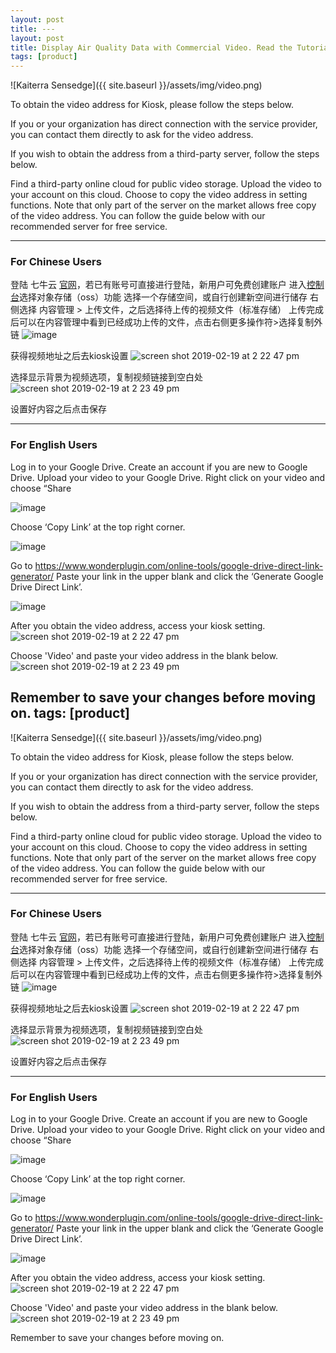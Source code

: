 ```yaml
---
layout: post
title: ---
layout: post
title: Display Air Quality Data with Commercial Video. Read the Tutorial Here
tags: [product]
---
```


![Kaiterra Sensedge]({{ site.baseurl }}/assets/img/video.png)

To obtain the video address for Kiosk, please follow the steps below.

If you or your organization has direct connection with the service provider, you can contact them directly to ask for the video address.

If you wish to obtain the address from a third-party server, follow the steps below.

Find a third-party online cloud for public video storage.
Upload the video to your account on this cloud.
Choose to copy the video address in setting functions.
Note that only part of the server on the market allows free copy of the video address. You can follow the guide below with our recommended server for free service.

---

### For Chinese Users

登陆 七牛云 [官网](https://www.qiniu.com)，若已有账号可直接进行登陆，新用户可免费创建账户
进入[控制台](https://portal.qiniu.com/create)选择对象存储（oss）功能
选择一个存储空间，或自行创建新空间进行储存
右侧选择 内容管理 > 上传文件，之后选择待上传的视频文件（标准存储）
上传完成后可以在内容管理中看到已经成功上传的文件，点击右侧更多操作符>选择复制外链
![image](https://user-images.githubusercontent.com/16646893/52684729-297fb500-2f82-11e9-8e66-9b5b5a39aec5.png)

获得视频地址之后去kiosk设置
![screen shot 2019-02-19 at 2 22 47 pm](https://user-images.githubusercontent.com/47511767/52994658-4b31de00-3453-11e9-89f0-cbcdb37c9618.png)

选择显示背景为视频选项，复制视频链接到空白处
![screen shot 2019-02-19 at 2 23 49 pm](https://user-images.githubusercontent.com/47511767/52994743-87fdd500-3453-11e9-9fe4-856717def289.png)

设置好内容之后点击保存

---

### For English Users

Log in to your Google Drive. Create an account if you are new to Google Drive.
Upload your video to your Google Drive.
Right click on your video and choose “Share

![image](https://user-images.githubusercontent.com/47511767/52772441-6d061c00-3073-11e9-960a-0235a01a9479.png)

Choose ‘Copy Link’ at the top right corner.

![image](https://user-images.githubusercontent.com/47511767/52772448-72fbfd00-3073-11e9-84b1-433dab19b44f.png)

Go to https://www.wonderplugin.com/online-tools/google-drive-direct-link-generator/
Paste your link in the upper blank and click the ‘Generate Google Drive Direct Link’.

![image](https://user-images.githubusercontent.com/47511767/52772465-7becce80-3073-11e9-8754-4dfdd5efac6a.png)
  
After you obtain the video address, access your kiosk setting.
![screen shot 2019-02-19 at 2 22 47 pm](https://user-images.githubusercontent.com/47511767/52994658-4b31de00-3453-11e9-89f0-cbcdb37c9618.png)

Choose 'Video' and paste your video address in the blank below.
![screen shot 2019-02-19 at 2 23 49 pm](https://user-images.githubusercontent.com/47511767/52994743-87fdd500-3453-11e9-9fe4-856717def289.png)

Remember to save your changes before moving on.
tags: [product]
---

![Kaiterra Sensedge]({{ site.baseurl }}/assets/img/video.png)

To obtain the video address for Kiosk, please follow the steps below.

If you or your organization has direct connection with the service provider, you can contact them directly to ask for the video address.

If you wish to obtain the address from a third-party server, follow the steps below.

Find a third-party online cloud for public video storage.
Upload the video to your account on this cloud.
Choose to copy the video address in setting functions.
Note that only part of the server on the market allows free copy of the video address. You can follow the guide below with our recommended server for free service.

---

### For Chinese Users

登陆 七牛云 [官网](https://www.qiniu.com)，若已有账号可直接进行登陆，新用户可免费创建账户
进入[控制台](https://portal.qiniu.com/create)选择对象存储（oss）功能
选择一个存储空间，或自行创建新空间进行储存
右侧选择 内容管理 > 上传文件，之后选择待上传的视频文件（标准存储）
上传完成后可以在内容管理中看到已经成功上传的文件，点击右侧更多操作符>选择复制外链
![image](https://user-images.githubusercontent.com/16646893/52684729-297fb500-2f82-11e9-8e66-9b5b5a39aec5.png)

获得视频地址之后去kiosk设置
![screen shot 2019-02-19 at 2 22 47 pm](https://user-images.githubusercontent.com/47511767/52994658-4b31de00-3453-11e9-89f0-cbcdb37c9618.png)

选择显示背景为视频选项，复制视频链接到空白处
![screen shot 2019-02-19 at 2 23 49 pm](https://user-images.githubusercontent.com/47511767/52994743-87fdd500-3453-11e9-9fe4-856717def289.png)

设置好内容之后点击保存

---

### For English Users

Log in to your Google Drive. Create an account if you are new to Google Drive.
Upload your video to your Google Drive.
Right click on your video and choose “Share

![image](https://user-images.githubusercontent.com/47511767/52772441-6d061c00-3073-11e9-960a-0235a01a9479.png)

Choose ‘Copy Link’ at the top right corner.

![image](https://user-images.githubusercontent.com/47511767/52772448-72fbfd00-3073-11e9-84b1-433dab19b44f.png)

Go to https://www.wonderplugin.com/online-tools/google-drive-direct-link-generator/
Paste your link in the upper blank and click the ‘Generate Google Drive Direct Link’.

![image](https://user-images.githubusercontent.com/47511767/52772465-7becce80-3073-11e9-8754-4dfdd5efac6a.png)
  
After you obtain the video address, access your kiosk setting.
![screen shot 2019-02-19 at 2 22 47 pm](https://user-images.githubusercontent.com/47511767/52994658-4b31de00-3453-11e9-89f0-cbcdb37c9618.png)

Choose 'Video' and paste your video address in the blank below.
![screen shot 2019-02-19 at 2 23 49 pm](https://user-images.githubusercontent.com/47511767/52994743-87fdd500-3453-11e9-9fe4-856717def289.png)

Remember to save your changes before moving on.
